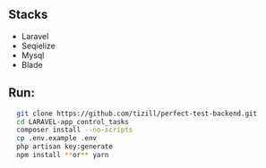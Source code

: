 ## Stacks

- Laravel
- Seqielize
- Mysql
- Blade

## Run: 
```bash
  git clone https://github.com/tizill/perfect-test-backend.git 
  cd LARAVEL-app_control_tasks 
  composer install --no-scripts
  cp .env.example .env
  php artisan key:generate
  npm install **or** yarn
```